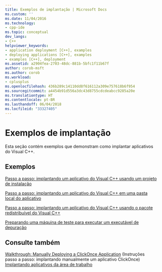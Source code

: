 ```yaml
---
title: Exemplos de implantação | Microsoft Docs
ms.custom: ''
ms.date: 11/04/2016
ms.technology:
- cpp-ide
ms.topic: conceptual
dev_langs:
- C++
helpviewer_keywords:
- application deployment [C++], examples
- deploying applications [C++], examples
- examples [C++], deployment
ms.assetid: a2904fea-2703-48dc-881b-5bfc1f11b67f
author: corob-msft
ms.author: corob
ms.workload:
- cplusplus
ms.openlocfilehash: 436b289c14110dd8f616112a309e757618b6f954
ms.sourcegitcommit: a4454b91d556a3dc43d8755cdcdeabcc9285a20e
ms.translationtype: HT
ms.contentlocale: pt-BR
ms.lasthandoff: 06/04/2018
ms.locfileid: "33327405"
---
```

# <a name="deployment-examples"></a>Exemplos de implantação
Esta seção contém exemplos que demonstram como implantar aplicativos do Visual C++.  
  
## <a name="examples"></a>Exemplos  
 [Passo a passo: implantando um aplicativo do Visual C++ usando um projeto de instalação](../ide/walkthrough-deploying-a-visual-cpp-application-by-using-a-setup-project.md)  
  
 [Passo a passo: implantando um aplicativo do Visual C++ em uma pasta local do aplicativo](../ide/walkthrough-deploying-a-visual-cpp-application-to-an-application-local-folder.md)  
  
 [Passo a passo: implantando um aplicativo do Visual C++ usando o pacote redistribuível do Visual C++](../ide/deploying-visual-cpp-application-by-using-the-vcpp-redistributable-package.md)  
  
 [Preparando uma máquina de teste para executar um executável de depuração](../ide/preparing-a-test-machine-to-run-a-debug-executable.md)  
  
## <a name="see-also"></a>Consulte também  
 [Walkthrough: Manually Deploying a ClickOnce Application](/visualstudio/deployment/walkthrough-manually-deploying-a-clickonce-application)  (Instruções passo a passo: implantando manualmente um aplicativo ClickOnce)  
 [Implantando aplicativos da área de trabalho](../ide/deploying-native-desktop-applications-visual-cpp.md)